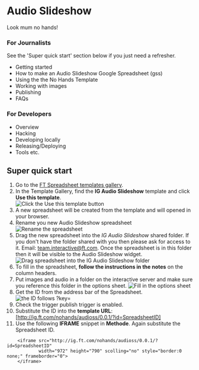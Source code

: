 Audio Slideshow
===============

Look mum no hands!

### For Journalists

See the 'Super quick start' section below if you just need a refresher.

* Getting started
* How to make an Audio Slideshow Google Spreadsheet (gss)
* Using the the No Hands Template
* Working with images
* Publishing
* FAQs

### For Developers

* Overview
* Hacking
* Developing locally
* Releasing/Deploying
* Tools etc.


## Super quick start

1. Go to the [FT Spreadsheet templates gallery](https://drive.google.com/a/ft.com/templates?type=spreadsheets).
1. In the Template Gallery, find the **IG Audio Slideshow** template and click **Use this template**.  
![Click the Use this template button](https://www.evernote.com/shard/s213/sh/ddbb96b1-15a9-4ee3-ad8c-620d7c126672/20e9599e0fa3a38b2bdbf6872410229d/deep/0/Screenshot%2005/03/2013%2013:22.jpg) 
1. A new spreadsheet will be created from the template and will opened in your browser.
1. Rename you new Audio Slideshow spreadsheet 
![Rename the spreadsheet](https://www.evernote.com/shard/s213/sh/26ec058b-9fdf-4ace-84bd-ca9c339428da/73da387a14be17ff855bddbd984c4708/deep/0/Screenshot%2010/07/2013%2012:56.png) 
1. Drag the new spreadsheet into the *IG Audio Slideshow* shared folder. If you don't have the folder shared with you then please ask for access to it. Email: [team.interactive@ft.com](team.interactive@ft.com). Once the spreadsheet is in this folder then it will be visible to the Audio Slideshow widget.  
![Drag spreadsheet into the IG Audio Slideshow folder](https://www.evernote.com/shard/s213/sh/ee4a17e1-f8f9-4b15-820b-45c629fb3077/1b16ad344b98ff6cba5f50a6f8532e90/deep/0/Screenshot%2010/07/2013%2012:59.png)  
1. To fill in the spreadsheet, **follow the instructions in the notes** on the column headers. 
1. Put images and audio in a folder on the interactive server and make sure you reference this folder in the options sheet. 
![Fill in the options sheet](https://www.evernote.com/shard/s213/sh/c63411e7-8d7c-4661-bc56-bd4d41a5332a/c588cc2994ff9241021104fa928459a9/deep/0/Screenshot%2010/07/2013%2013:04.png)
1. Get the ID from the address bar of the Spreadsheet.  
![the ID follows ?key=](https://www.evernote.com/shard/s213/sh/88f591e8-f80a-432a-acde-900a06ff24fa/7358be3582da6e81fc84813351f19ff7/deep/0/Screenshot%2005/03/2013%2013:11.jpg)  
1. Check the trigger publish trigger is enabled.  
1. Substitute the ID into the **template URL**: [http://ig.ft.com/nohands/audioss/0.0.1/?id=SpreadsheetID]  
1. Use the following **IFRAME** snippet in **Methode**. Again substitute the Spreadsheet ID.  

```
	<iframe src="http://ig.ft.com/nohands/audioss/0.0.1/?id=SpreadsheetID" 
			width="972" height="790" scolling="no" style="border:0 none;" frameborder="0">
	</iframe>
```
